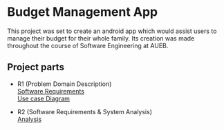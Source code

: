 # Budget Management App
This project was set to create an android app which would assist users to manage their budget for their whole family. Its creation was made throughout the course of Software Engineering at AUEB.
## Project parts
* R1 (Problem Domain Description)\
  [Software Requirements](/docs/markdown/r1-software-requirements.md)\
  [Use case Diagram](/docs/markdown/uml/requirements/r1-use-case-diagram.jpg)

* R2 (Software Requirements & System Analysis)\
  [Analysis](/docs/markdown/r2.md)